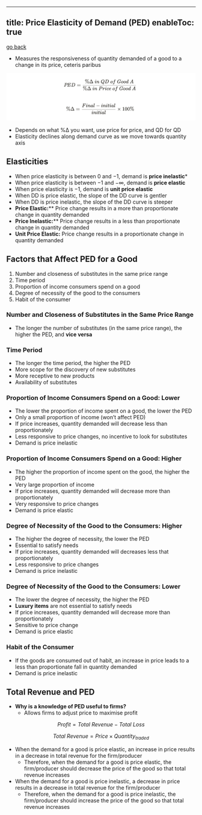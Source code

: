 
---
title: Price Elasticity of Demand (PED)
enableToc: true
---

[go back](11Subjects/11Economics.md)

- Measures the responsiveness of quantity demanded of a good to a change in its price, ceteris paribus

![](11SubjectImages/ped.png)

-   Depends on what %Δ you want, use price for price, and QD for QD
-   Elasticity declines along demand curve as we move towards quantity axis

## Elasticities

-   When price elasticity is between $0$ and $-1$, demand is **************************price inelastic***************************
-   When price elasticity is between $-1$ and $- ∞$, demand is **************************price elastic**************************
-   When price elasticity is $-1$, demand is **unit price elastic**
-   When DD is price elastic, the slope of the DD curve is gentler
-   When DD is price inelastic, the slope of the DD curve is steeper
-   **************************Price Elastic:**************************** Price change results in a more than proportionate change in quantity demanded
-   ********************Price Inelastic:********************** Price change results in a less than proportionate change in quantity demanded
-   **************************************Unit Price Elastic:************************************** Price change results in a proportionate change in quantity demanded
    

## Factors that Affect PED for a Good

1.  Number and closeness of substitutes in the same price range
2.  Time period
3.  Proportion of income consumers spend on a good
4.  Degree of necessity of the good to the consumers
5.  Habit of the consumer

### Number and Closeness of Substitutes in the Same Price Range

- The longer the number of substitutes (in the same price range), the higher the PED, and ********************vice versa********************

### Time Period

-   The longer the time period, the higher the PED
-   More scope for the discovery of new substitutes
-   More receptive to new products
-   Availability of substitutes

### Proportion of Income Consumers Spend on a Good: Lower

-   The lower the proportion of income spent on a good, the lower the PED
-   Only a small proportion of income (won’t affect PED)
-   If price increases, quantity demanded will decrease less than proportionately
-   Less responsive to price changes, no incentive to look for substitutes
-   Demand is price inelastic

### Proportion of Income Consumers Spend on a Good: Higher

-   The higher the proportion of income spent on the good, the higher the PED
-   Very large proportion of income
-   If price increases, quantity demanded will decrease more than proportionately
-   Very responsive to price changes
-   Demand is price elastic

### Degree of Necessity of the Good to the Consumers: Higher

-   The higher the degree of necessity, the lower the PED
-   Essential to satisfy needs
-   If price increases, quantity demanded will decreases less that proportionately
-   Less responsive to price changes
-   Demand is price inelastic

### Degree of Necessity of the Good to the Consumers: Lower

-   The lower the degree of necessity, the higher the PED
-   **Luxury items** are not essential to satisfy needs
-   If price increases, quantity demanded will decrease more than proportionately
-   Sensitive to price change
-   Demand is price elastic

### Habit of the Consumer

-   If the goods are consumed out of habit, an increase in price leads to a less than proportionate fall in quantity demanded
-   Demand is price inelastic

## Total Revenue and PED

-   **Why is a knowledge of PED useful to firms?**
    -   Allows firms to adjust price to maximise profit

$$ Profit = Total \ Revenue - Total\ Loss $$

$$ Total\ Revenue=Price\times Quantity_{traded} $$

-   When the demand for a good is price elastic, an increase in price results in a decrease in total revenue for the firm/producer
	-   Therefore, when the demand for a good is price elastic, the firm/producer should decrease the price of the good so that total revenue increases
-   When the demand for a good is price inelastic, a decrease in price results in a decrease in total revenue for the firm/producer
	-   Therefore, when the demand for a good is price inelastic, the firm/producer should increase the price of the good so that total revenue increases